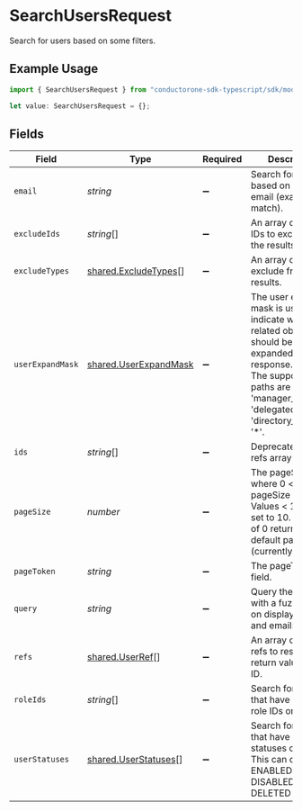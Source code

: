 # SearchUsersRequest

Search for users based on some filters.

## Example Usage

```typescript
import { SearchUsersRequest } from "conductorone-sdk-typescript/sdk/models/shared";

let value: SearchUsersRequest = {};
```

## Fields

| Field                                                                                                                                                                                                 | Type                                                                                                                                                                                                  | Required                                                                                                                                                                                              | Description                                                                                                                                                                                           |
| ----------------------------------------------------------------------------------------------------------------------------------------------------------------------------------------------------- | ----------------------------------------------------------------------------------------------------------------------------------------------------------------------------------------------------- | ----------------------------------------------------------------------------------------------------------------------------------------------------------------------------------------------------- | ----------------------------------------------------------------------------------------------------------------------------------------------------------------------------------------------------- |
| `email`                                                                                                                                                                                               | *string*                                                                                                                                                                                              | :heavy_minus_sign:                                                                                                                                                                                    | Search for users based on their email (exact match).                                                                                                                                                  |
| `excludeIds`                                                                                                                                                                                          | *string*[]                                                                                                                                                                                            | :heavy_minus_sign:                                                                                                                                                                                    | An array of users IDs to exclude from the results.                                                                                                                                                    |
| `excludeTypes`                                                                                                                                                                                        | [shared.ExcludeTypes](../../../sdk/models/shared/excludetypes.md)[]                                                                                                                                   | :heavy_minus_sign:                                                                                                                                                                                    | An array of types to exclude from the results.                                                                                                                                                        |
| `userExpandMask`                                                                                                                                                                                      | [shared.UserExpandMask](../../../sdk/models/shared/userexpandmask.md)                                                                                                                                 | :heavy_minus_sign:                                                                                                                                                                                    | The user expand mask is used to indicate which related objects should be expanded in the response.<br/> The supported paths are 'role_ids', 'manager_ids', 'delegated_user_id', 'directory_ids', and '*'. |
| `ids`                                                                                                                                                                                                 | *string*[]                                                                                                                                                                                            | :heavy_minus_sign:                                                                                                                                                                                    | Deprecated. Use refs array instead.                                                                                                                                                                   |
| `pageSize`                                                                                                                                                                                            | *number*                                                                                                                                                                                              | :heavy_minus_sign:                                                                                                                                                                                    | The pageSize where 0 <= pageSize <= 100. Values < 10 will be set to 10. A value of 0 returns the default page size (currently 25)                                                                     |
| `pageToken`                                                                                                                                                                                           | *string*                                                                                                                                                                                              | :heavy_minus_sign:                                                                                                                                                                                    | The pageToken field.                                                                                                                                                                                  |
| `query`                                                                                                                                                                                               | *string*                                                                                                                                                                                              | :heavy_minus_sign:                                                                                                                                                                                    | Query the apps with a fuzzy search on display name and emails.                                                                                                                                        |
| `refs`                                                                                                                                                                                                | [shared.UserRef](../../../sdk/models/shared/userref.md)[]                                                                                                                                             | :heavy_minus_sign:                                                                                                                                                                                    | An array of user refs to restrict the return values to by ID.                                                                                                                                         |
| `roleIds`                                                                                                                                                                                             | *string*[]                                                                                                                                                                                            | :heavy_minus_sign:                                                                                                                                                                                    | Search for users that have any of the role IDs on this list.                                                                                                                                          |
| `userStatuses`                                                                                                                                                                                        | [shared.UserStatuses](../../../sdk/models/shared/userstatuses.md)[]                                                                                                                                   | :heavy_minus_sign:                                                                                                                                                                                    | Search for users that have any of the statuses on this list. This can only be ENABLED, DISABLED, and DELETED                                                                                          |